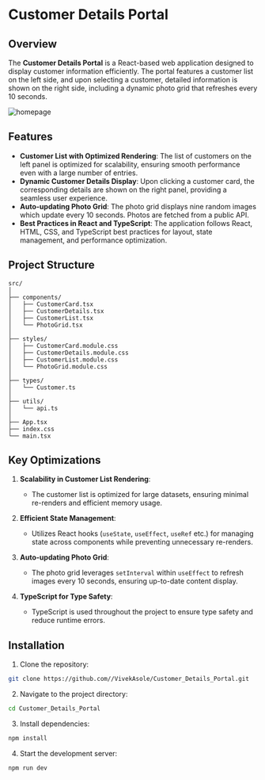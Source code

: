 
# Customer Details Portal


## Overview

The **Customer Details Portal** is a React-based web application designed to display customer information efficiently. The portal features a customer list on the left side, and upon selecting a customer, detailed information is shown on the right side, including a dynamic photo grid that refreshes every 10 seconds.

![homepage](https://github.com/user-attachments/assets/7c0efdd2-ded7-40c0-b2c9-70926b785878)


## Features

- **Customer List with Optimized Rendering**: The list of customers on the left panel is optimized for scalability, ensuring smooth performance even with a large number of entries.
- **Dynamic Customer Details Display**: Upon clicking a customer card, the corresponding details are shown on the right panel, providing a seamless user experience.
- **Auto-updating Photo Grid**: The photo grid displays nine random images which update every 10 seconds. Photos are fetched from a public API.
- **Best Practices in React and TypeScript**: The application follows React, HTML, CSS, and TypeScript best practices for layout, state management, and performance optimization.

## Project Structure

```
src/
│
├── components/
│   ├── CustomerCard.tsx
│   ├── CustomerDetails.tsx
│   ├── CustomerList.tsx
│   └── PhotoGrid.tsx
│
├── styles/
│   ├── CustomerCard.module.css
│   ├── CustomerDetails.module.css
│   ├── CustomerList.module.css
│   └── PhotoGrid.module.css
│
├── types/
│   └── Customer.ts
│
├── utils/
│   └── api.ts
│
├── App.tsx
├── index.css
└── main.tsx
```

## Key Optimizations

1. **Scalability in Customer List Rendering**:
    - The customer list is optimized for large datasets, ensuring minimal re-renders and efficient memory usage.
    
2. **Efficient State Management**:
    - Utilizes React hooks (`useState`, `useEffect`, `useRef` etc.) for managing state across components while preventing unnecessary re-renders.

3. **Auto-updating Photo Grid**:
    - The photo grid leverages `setInterval` within `useEffect` to refresh images every 10 seconds, ensuring up-to-date content display.

4. **TypeScript for Type Safety**:
    - TypeScript is used throughout the project to ensure type safety and reduce runtime errors.

## Installation

1. Clone the repository:

```bash
git clone https://github.com//VivekAsole/Customer_Details_Portal.git
```

2. Navigate to the project directory:

```bash
cd Customer_Details_Portal
```

3. Install dependencies:

```bash
npm install
```

4. Start the development server:

```bash
npm run dev
```

